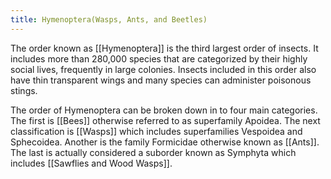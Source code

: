 ```yaml
---
title: Hymenoptera(Wasps, Ants, and Beetles)
---
```

The order known as [[Hymenoptera]] is the third largest order of insects. It includes more than 280,000 species that are categorized by their highly social lives, frequently in large colonies. Insects included in this order also have thin transparent wings and many species can administer poisonous stings. 

The order of Hymenoptera can be broken down in to four main categories. The first is [[Bees]] otherwise referred to as superfamily Apoidea. The next classification is [[Wasps]] which includes superfamilies Vespoidea and Sphecoidea. Another is the family Formicidae otherwise known as [[Ants]].  The last is actually considered a suborder known as Symphyta which includes [[Sawflies and Wood Wasps]]. 
